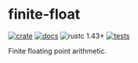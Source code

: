 # finite-float

[![crate](https://img.shields.io/crates/v/finite-float.svg)](https://crates.io/crates/finite-float)
[![docs](https://docs.rs/finite-float/badge.svg)](https://docs.rs/finite-float)
![rustc 1.43+](https://img.shields.io/badge/rustc-1.43%2B-informational.svg)
[![tests](https://github.com/tczajka/finite-float-rs/actions/workflows/tests.yml/badge.svg)](https://github.com/tczajka/finite-float-rs/actions/workflows/tests.yml)

Finite floating point arithmetic.
